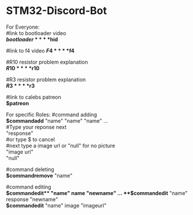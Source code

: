 # STM32-Discord-Bot

For Everyone:  
#link to bootloader video  
        **$bootloader**  
        **$hid**  

#link to f4 video
        **$F4**  
        **$f4**  

#R10 resistor problem explanation  
        **$R10**  
        **$r10**  

#R3 resistor problem explanation  
        **$R3**  
        **$r3**   

#link to calebs patreon  
        **$patreon**  

For specific Roles:
#command adding  
        **$commandadd** "name" "name" "name" ...  
        #Type your reponse next  
        "response"  
        #or type $ to cancel  
        #next type a image url or "null" for no picture  
        "image url"  
        "null"  

#command deleting  
        **$commandremove** "name"  

#command editing  
        **$commandedit** "name" name "newname" ...  
        **$commandedit** "name" response "newname"  
        **$commandedit** "name" image "imageurl"  

